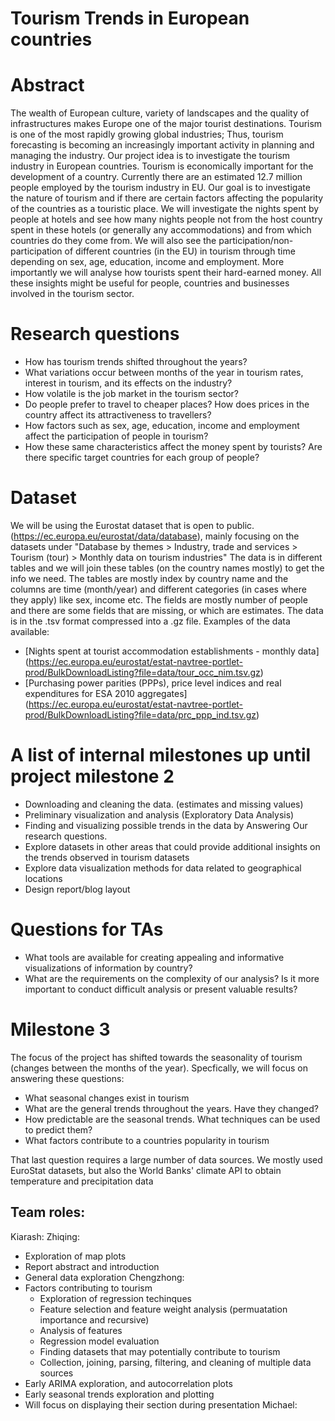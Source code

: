 # Tourism Trends in European countries

# Abstract
The wealth of European culture, variety of landscapes and the quality of infrastructures makes Europe one of the major tourist destinations. Tourism is one of the most rapidly growing global industries; Thus, tourism forecasting is becoming an increasingly important activity in planning and managing the industry. Our project idea is to investigate the tourism industry in European countries.
Tourism is economically important for the development of a country. Currently there are an estimated 12.7 million people employed by the tourism industry in EU. Our goal is to investigate the nature of tourism and if there are certain factors affecting the popularity of the countries as a touristic place. We will investigate the nights spent by people at hotels and see how many nights people not from the host country spent in these hotels (or generally any accommodations) and from which countries do they come from. We will also see the participation/non-participation of different countries (in the EU) in tourism through time depending on sex, age, education, income and employment. More importantly we will analyse how tourists spent their hard-earned money. All these insights might be useful for people, countries and businesses involved in the tourism sector.

# Research questions
* How has tourism trends shifted throughout the years?
* What variations occur between months of the year in tourism rates, interest in tourism, and its effects on the industry?
* How volatile is the job market in the tourism sector?
* Do people prefer to travel to cheaper places? How does prices in the country affect its attractiveness to travellers?
* How factors such as sex, age, education, income and employment affect the participation of people in tourism?
* How these same characteristics affect the money spent by tourists? Are there specific target countries for each group of people?

# Dataset
We will be using the Eurostat dataset that is open to public. (https://ec.europa.eu/eurostat/data/database), mainly focusing on the datasets under "Database by themes > Industry, trade and services > Tourism (tour) > Monthly data on tourism industries" 
The data is in different tables and we will join these tables (on the country names mostly) to get the info we need.
The tables are mostly index by country name and the columns are time (month/year) and different categories (in cases where they apply) like sex, income etc. The fields are mostly number of people and there are some fields that are missing, or which are estimates.
The data is in the .tsv format compressed into a .gz file.
Examples of the data available:
* [Nights spent at tourist accommodation establishments - monthly data] (https://ec.europa.eu/eurostat/estat-navtree-portlet-prod/BulkDownloadListing?file=data/tour_occ_nim.tsv.gz)
* [Purchasing power parities (PPPs), price level indices and real expenditures for ESA 2010 aggregates] (https://ec.europa.eu/eurostat/estat-navtree-portlet-prod/BulkDownloadListing?file=data/prc_ppp_ind.tsv.gz)


# A list of internal milestones up until project milestone 2
* Downloading and cleaning the data. (estimates and missing values)
* Preliminary visualization and analysis (Exploratory Data Analysis)
* Finding and visualizing possible trends in the data by Answering Our research questions. 
* Explore datasets in other areas that could provide additional insights on the trends observed in tourism datasets
* Explore data visualization methods for data related to geographical locations
* Design report/blog layout

# Questions for TAs
* What tools are available for creating appealing and informative visualizations of information by country?
* What are the requirements on the complexity of our analysis? Is it more important to conduct difficult analysis or present valuable results?


# Milestone 3
The focus of the project has shifted towards the seasonality of tourism (changes between the months of the year). Specfically, we will focus on answering these questions:
* What seasonal changes exist in tourism
* What are the general trends throughout the years. Have they changed?
* How predictable are the seasonal trends. What techniques can be used to predict them?
* What factors contribute to a countries popularity in tourism

That last question requires a large number of data sources. We mostly used EuroStat datasets, but also the World Banks' climate API to obtain temperature and precipitation data

## Team roles:
Kiarash:
Zhiqing:
* Exploration of map plots
* Report abstract and introduction
* General data exploration
Chengzhong:
* Factors contributing to tourism
  * Exploration of regression techinques
  * Feature selection and feature weight analysis (permuatation importance and recursive)
  * Analysis of features
  * Regression model evaluation
  * Finding datasets that may potentially contribute to tourism
  * Collection, joining, parsing, filtering, and cleaning of multiple data sources
* Early ARIMA exploration, and autocorrelation plots
* Early seasonal trends exploration and plotting
* Will focus on displaying their section during presentation
Michael: